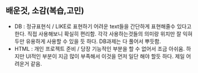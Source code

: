 ## 배운것, 소감(복습,고민)
- DB : 정규표현식 / LIKE로 표현하기 어려운 text들을 간단하게 표현해줄수 있다고 한다. 직접 사용해보니 확실히 편리함. 각각 사용하는것들의 의미랑 위치만 잘 익혀두만 유용하게 사용할 수 있을 듯 하다. DB과제는 다 풀어서 뿌듯함.
- HTML : 개인 프로젝트 준비 / 당장 기능적인 부분을 할 수 없어서 조금 아쉬움. 하지만 UI적인 부분이 지금 많이 부족해서 이것을 먼저 일단 해야 할듯 하다. 제일 어려운거 같음.
